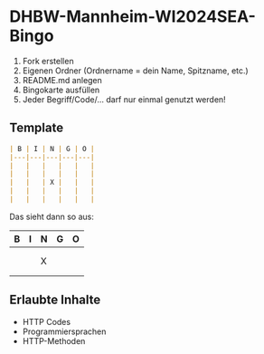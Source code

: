 # DHBW-Mannheim-WI2024SEA-Bingo

1. Fork erstellen
2. Eigenen Ordner (Ordnername = dein Name, Spitzname, etc.)
3. README.md anlegen
4. Bingokarte ausfüllen
5. Jeder Begriff/Code/... darf nur einmal genutzt werden!

## Template

``` markdown
| B | I | N | G | O |
|---|---|---|---|---|
|   |   |   |   |   |
|   |   |   |   |   |
|   |   | X |   |   |
|   |   |   |   |   |
|   |   |   |   |   |
```

Das sieht dann so aus:

| B | I | N | G | O |
|---|---|---|---|---|
|   |   |   |   |   |
|   |   |   |   |   |
|   |   | X |   |   |
|   |   |   |   |   |
|   |   |   |   |   |

## Erlaubte Inhalte
- HTTP Codes
- Programmiersprachen
- HTTP-Methoden
